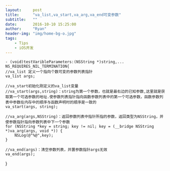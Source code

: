 ```yaml
---
layout:     post
title:      "va_list,va_start,va_arg,va_end可变参数"
subtitle:   ""
date:       2016-10-10 15:25:00
author:     "Ryan"
header-img: "img/home-bg-o.jpg"
tags:
    - Tips
    - iOS开发
---
```


	- (void)testVaribleParameters:(NSString *)string,... NS_REQUIRES_NIL_TERMINATION{
    //va_list 定义一个指向个数可变的参数列表指针
    va_list args;
   
    //va_start初始化刚定义的va_list变量
    //va_start(args,string)：string为第一个参数，也就是最右边的已知参数,这里就是获取第一个可选参数的地址.使参数列表指针指向函数参数列表中的第一个可选参数，函数参数列表中参数在内存中的顺序与函数声明时的顺序是一致的
    va_start(args, string);
   
    //va_arg(args,NSString)：返回参数列表中指针所指的参数，返回类型为NSString，并使参数指针指向参数列表中下一个参数
    for (NSString *key = string; key != nil; key = (__bridge NSString *)va_arg(args, void *)) {
        NSLog(@"%@",key);
    }
   
    //va_end(args)：清空参数列表，并置参数指针args无效
    va_end(args);
}
